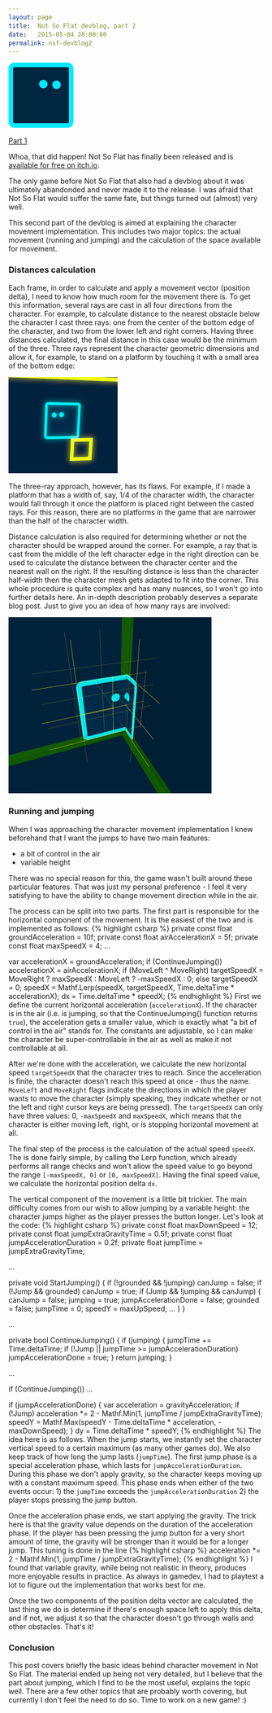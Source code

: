 ```yaml
---
layout: page
title:  Not So Flat devblog, part 2
date:   2015-05-04 20:00:00
permalink: nsf-devblog2
---
```


<div class="row text-center"><img src="/data/notsoflat/player2.png" class="margined20"/></div>

<a href="/nsf-devblog">Part 1</a>

Whoa, that did happen! Not So Flat has finally been released and is <a href="http://0xc0dec.itch.io/notsoflat">available for free on itch.io</a>.

The only game before Not So Flat that also had a devblog about it was ultimately abandonded and never made it to the release.
I was afraid that Not So Flat would suffer the same fate, but things turned out (almost) very well.

This second part of the devblog is aimed at explaining the character movement implementation.
This includes two major topics: the actual movement (running and jumping) and the calculation of the space available for movement.

<!--break-->

### Distances calculation

Each frame, in order to calculate and apply a movement vector (position delta), I need to know how much room for the movement there is.
To get this information, several rays are cast in all four directions from the character.
For example, to calculate distance to the nearest obstacle below the character I cast three rays: one from the center of the bottom edge of the character, and two from the lower left and right corners.
Having three distances calculated, the final distance in this case would be the minimum of the three.
Three rays represent the character geometric dimensions and allow it, for example, to stand on a platform by touching it with a small area of the bottom edge:

<div class="row text-center"><img src="/data/notsoflat/screenshot1.png" class="margined20"/></div>

The three-ray approach, however, has its flaws.
For example, if I made a platform that has a width of, say, 1/4 of the character width, the character would fall through it once the platform is placed right between the casted rays.
For this reason, there are no platforms in the game that are narrower than the half of the character width.

Distance calculation is also required for determining whether or not the character should be wrapped around the corner.
For example, a ray that is cast from the middle of the left character edge in the right direction can be used to calculate the distance between the character center and the nearest wall on the right.
If the resulting distance is less than the character half-width then the character mesh gets adapted to fit into the corner.
This whole procedure is quite complex and has many nuances, so I won't go into further details here. An in-depth description probably deserves a separate blog post. Just to give you an idea of how many
rays are involved:

<div class="row text-center"><img src="/data/notsoflat/screenshot2.png" class="margined20"/></div>

### Running and jumping

When I was approaching the character movement implementation I knew beforehand that I want the jumps to have two main features:

* a bit of control in the air
* variable height

There was no special reason for this, the game wasn't built around these particular features. That was just my personal preference - I feel it very satisfying to have the ability to change movement direction while in the air.

The process can be split into two parts. The first part is responsible for the horizontal component of the movement. It is the easiest of the two and is implemented as follows:
{% highlight csharp %}
private const float groundAcceleration = 10f;
private const float airAccelerationX = 5f;
private const float maxSpeedX = 4;
...

var accelerationX = groundAcceleration;
if (ContinueJumping())
	accelerationX = airAccelerationX;
if (MoveLeft ^ MoveRight)
	targetSpeedX = MoveRight ? maxSpeedX : MoveLeft ? -maxSpeedX : 0;
else
	targetSpeedX = 0;
speedX = Mathf.Lerp(speedX, targetSpeedX, Time.deltaTime * accelerationX);
dx = Time.deltaTime * speedX;
{% endhighlight %}
First we define the current horizontal acceleration (`accelerationX`). If the character is in the air (i.e. is jumping, so that the ContinueJumping() function returns `true`), the acceleration gets a smaller value, which is exactly what "a bit of control in the air" stands for. The constants are adjustable, so I can make the character be super-controllable in the air as well as make it not controllable at all.

After we're done with the acceleration, we calculate the new horizontal speed `targetSpeedX` that the character tries to reach. Since the acceleration is finite, the character doesn't reach this speed at once - thus the name. `MoveLeft` and `MoveRight` flags indicate the directions in which the player wants to move the character (simply speaking, they indicate whether or not the left and right cursor keys are being pressed). The `targetSpeedX` can only have three values: 0, `-maxSpeedX` and `maxSpeedX`, which means that the character is either moving left, right, or is stopping horizontal movement at all.

The final step of the process is the calculation of the actual speed `speedX`. The is done fairly simple, by calling the Lerp function, which already performs all range checks and won't allow the speed value to go beyond the range `[-maxSpeedX, 0]` or `[0, maxSpeedX]`. Having the final speed value, we calculate the horizontal position delta `dx`.

The vertical component of the movement is a little bit trickier. The main difficulty comes from our wish to allow jumping by a variable height: the character jumps higher as the player presses the button longer.
Let's look at the code:
{% highlight csharp %}
private const float maxDownSpeed = 12;
private const float jumpExtraGravityTime = 0.5f;
private const float jumpAccelerationDuration = 0.2f;
private float jumpTime = jumpExtraGravityTime;

...

private void StartJumping()
{
	if (!grounded && !jumping)
		canJump = false;
	if (!Jump && grounded)
		canJump = true;
	if (Jump && !jumping && canJump)
	{
		canJump = false;
		jumping = true;
		jumpAccelerationDone = false;
		grounded = false;
		jumpTime = 0;
		speedY = maxUpSpeed;
		...
	}
}

...

private bool ContinueJumping()
{
	if (jumping)
	{
		jumpTime += Time.deltaTime;
		if (!Jump || jumpTime >= jumpAccelerationDuration)
			jumpAccelerationDone = true;
	}
	return jumping;
}

...


if (ContinueJumping())
...

if (jumpAccelerationDone)
{
	var acceleration = gravityAcceleration;
	if (!Jump)
		acceleration *= 2 - Mathf.Min(1, jumpTime / jumpExtraGravityTime);
	speedY = Mathf.Max(speedY - Time.deltaTime * acceleration, -maxDownSpeed);
}
dy = Time.deltaTime * speedY;
{% endhighlight %}
The idea here is as follows. When the jump starts, we instantly set the character vertical speed to a certain maximum (as many other games do). We also keep track of how long the jump lasts (`jumpTime`). The first jump phase is a special acceleration phase, which lasts for `jumpAccelerationDuration`. During this phase we don't apply gravity, so the character keeps moving up with a constant maximum speed. This phase ends when either of the two events occur: 1) the `jumpTime` exceeds the `jumpAccelerationDuration` 2) the player stops pressing the jump button.

Once the acceleration phase ends, we start applying the gravity. The trick here is that the gravity value depends on the duration of the acceleration phase. If the player has been pressing the jump button for a very short amount of time, the gravity will be stronger than it would be for a longer jump. This tuning is done in the line
{% highlight csharp %}
acceleration *= 2 - Mathf.Min(1, jumpTime / jumpExtraGravityTime);
{% endhighlight %}
I found that variable gravity, while being not realistic in theory, produces more enjoyable results in practice. As always in gamedev, I had to playtest a lot to figure out the implementation that works best for me.

Once the two components of the position delta vector are calculated, the last thing we do is determine if there's enough space left to apply this delta, and if not, we adjust it so that the character doesn't go through walls and other obstacles. That's it!

### Conclusion
This post covers briefly the basic ideas behind character movement in Not So Flat. The material ended up being not very detailed, but I believe that the part about jumping, which I find to be the most useful, explains the topic well. There are a few other topics that are probably worth covering, but currently I don't feel the need to do so. Time to work on a new game! :)
